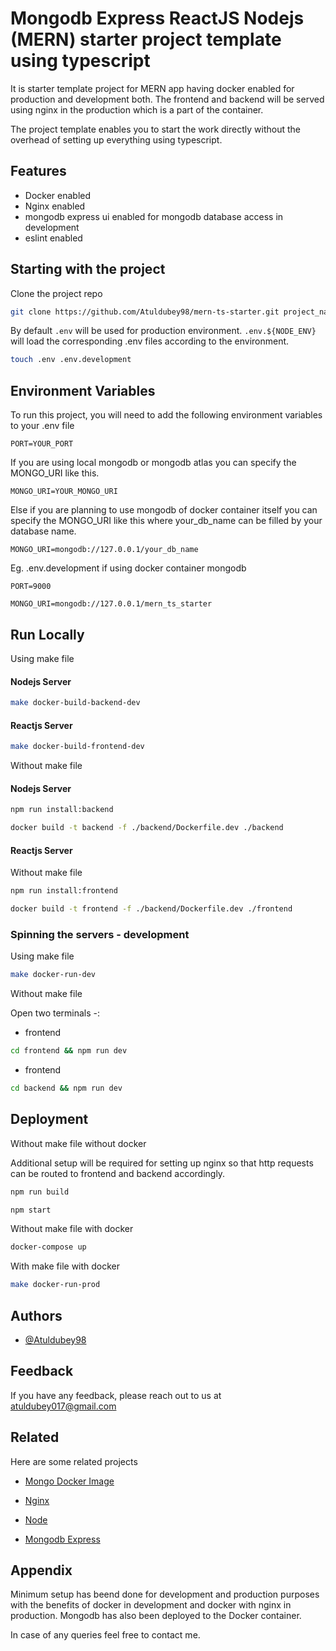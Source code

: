 
# Mongodb Express ReactJS Nodejs (MERN) starter project template using typescript

It is starter template project for MERN app having docker enabled for production and development both. The frontend and backend will be served using nginx in the production which is a part of the container.

The project template enables you to start the work directly without the overhead of setting up everything using typescript.


## Features

- Docker enabled
- Nginx enabled
- mongodb express ui enabled for mongodb database access in development
- eslint enabled


## Starting with the project

Clone the project repo

```bash
git clone https://github.com/Atuldubey98/mern-ts-starter.git project_name
```
By default `.env` will be used for production environment. `.env.${NODE_ENV}` will load the corresponding .env files according to the environment.
```bash
touch .env .env.development
``` 


## Environment Variables

To run this project, you will need to add the following environment variables to your .env file

`PORT=YOUR_PORT`

If you are using local mongodb or mongodb atlas you can specify the MONGO_URI like this.

`MONGO_URI=YOUR_MONGO_URI`

Else if you are planning to use mongodb of docker container itself you can specify the MONGO_URI like this where your_db_name can be filled by your database name.
 
`MONGO_URI=mongodb://127.0.0.1/your_db_name`

Eg. .env.development if using docker container mongodb

`PORT=9000`

`MONGO_URI=mongodb://127.0.0.1/mern_ts_starter`

## Run Locally

Using make file
#### Nodejs Server

```bash
make docker-build-backend-dev
```

#### Reactjs Server

```bash
make docker-build-frontend-dev
```
Without make file

#### Nodejs Server



```bash
npm run install:backend
```

```bash
docker build -t backend -f ./backend/Dockerfile.dev ./backend
```

#### Reactjs Server

Without make file

```bash
npm run install:frontend
```

```bash
docker build -t frontend -f ./backend/Dockerfile.dev ./frontend
```

### Spinning the servers - development

Using make file

```bash
make docker-run-dev
```

Without make file

Open two terminals -:
- frontend 

```bash
cd frontend && npm run dev
```
- frontend 

```bash
cd backend && npm run dev
```


## Deployment

Without make file without docker

Additional setup will be required for setting up nginx so that http requests can be routed to frontend and backend accordingly.

```bash
npm run build
```

```bash
npm start
```

Without make file with docker

```bash
docker-compose up
```

With make file with docker

```bash
make docker-run-prod
```
## Authors

- [@Atuldubey98](https://github.com/Atuldubey98)


## Feedback

If you have any feedback, please reach out to us at atuldubey017@gmail.com


## Related

Here are some related projects

- [Mongo Docker Image](https://hub.docker.com/_/mongo)

- [Nginx](https://hub.docker.com/_/nginx)

- [Node](https://hub.docker.com/_/node)

- [Mongodb Express](https://hub.docker.com/_/mongo-express)

## Appendix

Minimum setup has beend done for development and production purposes with the benefits of docker in development and docker with nginx in production. Mongodb has also been deployed to the Docker container. 

In case of any queries feel free to contact me.